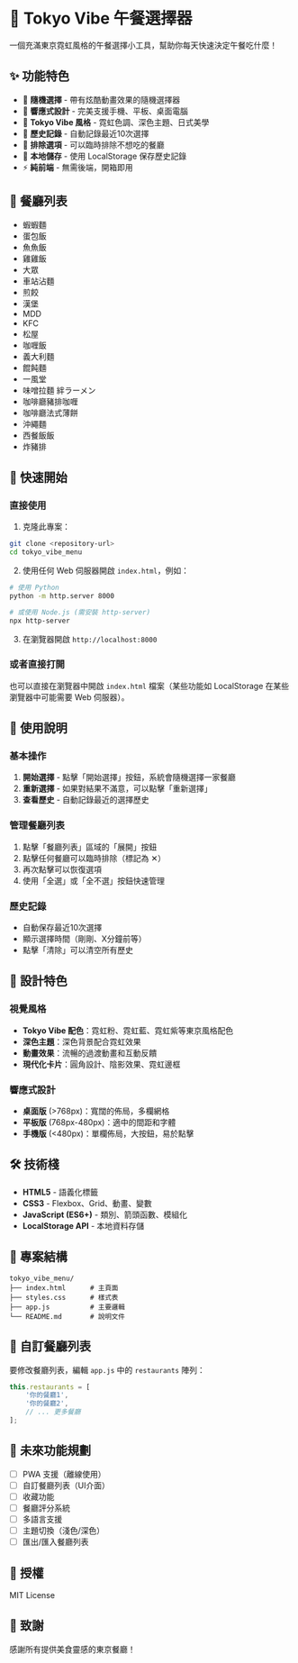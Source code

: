 # 🍱 Tokyo Vibe 午餐選擇器

一個充滿東京霓虹風格的午餐選擇小工具，幫助你每天快速決定午餐吃什麼！

## ✨ 功能特色

- 🎲 **隨機選擇** - 帶有炫酷動畫效果的隨機選擇器
- 📱 **響應式設計** - 完美支援手機、平板、桌面電腦
- 🎨 **Tokyo Vibe 風格** - 霓虹色調、深色主題、日式美學
- 📝 **歷史記錄** - 自動記錄最近10次選擇
- 🚫 **排除選項** - 可以臨時排除不想吃的餐廳
- 💾 **本地儲存** - 使用 LocalStorage 保存歷史記錄
- ⚡ **純前端** - 無需後端，開箱即用

## 🍜 餐廳列表

- 蝦蝦麵
- 蛋包飯
- 魚魚飯
- 雞雞飯
- 大眾
- 車站沾麵
- 煎餃
- 漢堡
- MDD
- KFC
- 松屋
- 咖喱飯
- 義大利麵
- 餛飩麵
- 一風堂
- 味噌拉麵 絆ラーメン
- 咖啡廳豬排咖喱
- 咖啡廳法式薄餅
- 沖繩麵
- 西餐飯飯
- 炸豬排

## 🚀 快速開始

### 直接使用

1. 克隆此專案：
```bash
git clone <repository-url>
cd tokyo_vibe_menu
```

2. 使用任何 Web 伺服器開啟 `index.html`，例如：

```bash
# 使用 Python
python -m http.server 8000

# 或使用 Node.js (需安裝 http-server)
npx http-server
```

3. 在瀏覽器開啟 `http://localhost:8000`

### 或者直接打開

也可以直接在瀏覽器中開啟 `index.html` 檔案（某些功能如 LocalStorage 在某些瀏覽器中可能需要 Web 伺服器）。

## 📖 使用說明

### 基本操作

1. **開始選擇** - 點擊「開始選擇」按鈕，系統會隨機選擇一家餐廳
2. **重新選擇** - 如果對結果不滿意，可以點擊「重新選擇」
3. **查看歷史** - 自動記錄最近的選擇歷史

### 管理餐廳列表

1. 點擊「餐廳列表」區域的「展開」按鈕
2. 點擊任何餐廳可以臨時排除（標記為 ✕）
3. 再次點擊可以恢復選項
4. 使用「全選」或「全不選」按鈕快速管理

### 歷史記錄

- 自動保存最近10次選擇
- 顯示選擇時間（剛剛、X分鐘前等）
- 點擊「清除」可以清空所有歷史

## 🎨 設計特色

### 視覺風格

- **Tokyo Vibe 配色**：霓虹粉、霓虹藍、霓虹紫等東京風格配色
- **深色主題**：深色背景配合霓虹效果
- **動畫效果**：流暢的過渡動畫和互動反饋
- **現代化卡片**：圓角設計、陰影效果、霓虹邊框

### 響應式設計

- **桌面版** (>768px)：寬闊的佈局，多欄網格
- **平板版** (768px-480px)：適中的間距和字體
- **手機版** (<480px)：單欄佈局，大按鈕，易於點擊

## 🛠️ 技術棧

- **HTML5** - 語義化標籤
- **CSS3** - Flexbox、Grid、動畫、變數
- **JavaScript (ES6+)** - 類別、箭頭函數、模組化
- **LocalStorage API** - 本地資料存儲

## 📁 專案結構

```
tokyo_vibe_menu/
├── index.html      # 主頁面
├── styles.css      # 樣式表
├── app.js          # 主要邏輯
└── README.md       # 說明文件
```

## 🎯 自訂餐廳列表

要修改餐廳列表，編輯 `app.js` 中的 `restaurants` 陣列：

```javascript
this.restaurants = [
    '你的餐廳1',
    '你的餐廳2',
    // ... 更多餐廳
];
```

## 🌟 未來功能規劃

- [ ] PWA 支援（離線使用）
- [ ] 自訂餐廳列表（UI介面）
- [ ] 收藏功能
- [ ] 餐廳評分系統
- [ ] 多語言支援
- [ ] 主題切換（淺色/深色）
- [ ] 匯出/匯入餐廳列表

## 📄 授權

MIT License

## 🙏 致謝

感謝所有提供美食靈感的東京餐廳！